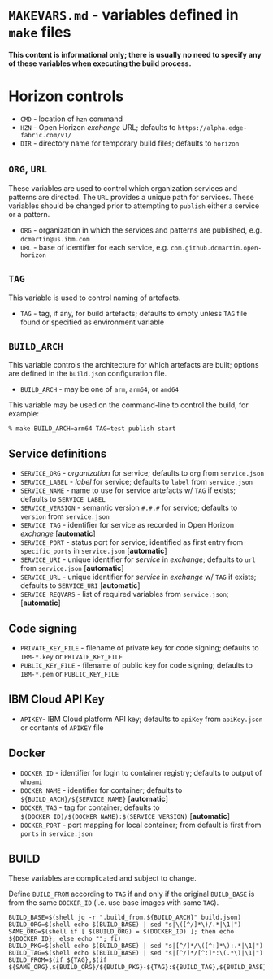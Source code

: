 # `MAKEVARS.md` - variables defined in `make` files

**This content is informational only; there is usually no need to specify any of these variables when executing the build process.**

# Horizon controls

+ `CMD` - location of `hzn` command
+ `HZN` - Open Horizon _exchange_ URL; defaults to  `https://alpha.edge-fabric.com/v1/`
+ `DIR` - directory name for temporary build files; defaults to `horizon`

## `ORG`, `URL`
These variables are used to control which organization services and patterns are directed.  The `URL` provides a unique path for services.  These variables should be changed prior to attempting to `publish` either a service or a pattern.

+ `ORG` - organization in which the services and patterns are published, e.g. `dcmartin@us.ibm.com`
+ `URL` - base of identifier for each service, e.g. `com.github.dcmartin.open-horizon`

## `TAG`
This variable is used to control naming of artefacts.

+ `TAG` - tag, if any, for build artefacts; defaults to empty unless `TAG` file found or specified as environment variable

## `BUILD_ARCH`
This variable controls the architecture for which artefacts are built; options are defined in the `build.json` configuration file.

+ `BUILD_ARCH` -  may be one of `arm`, `arm64`, or `amd64`

This variable may be used on the command-line to control the build, for example:

```
% make BUILD_ARCH=arm64 TAG=test publish start
```

## Service definitions

+ `SERVICE_ORG` - _organization_ for service; defaults to `org` from `service.json`
+ `SERVICE_LABEL` - _label_ for service; defaults to `label` from `service.json`
+ `SERVICE_NAME` - name to use for service artefacts w/ `TAG` if exists; defaults to `SERVICE_LABEL`
+ `SERVICE_VERSION` - semantic version `#.#.#` for service; defaults to `version` from `service.json`
+ `SERVICE_TAG` - identifier for service as recorded in Open Horizon _exchange_ [**automatic**]
+ `SERVICE_PORT` - status port for service; identified as first entry from `specific_ports` in `service.json` [**automatic**]
+ `SERVICE_URI` - unique identifier for _service_ in _exchange_; defaults to `url` from `service.json` [**automatic**]
+ `SERVICE_URL` - unique identifier for _service_ in _exchange_ w/ `TAG` if exists; defaults to `SERVICE_URI` [**automatic**]
+ `SERVICE_REQVARS` - list of required variables from `service.json`; [**automatic**]

## Code signing

+ `PRIVATE_KEY_FILE` - filename of private key for code signing; defaults to `IBM-*.key` or `PRIVATE_KEY_FILE`
+ `PUBLIC_KEY_FILE` - filename of public key for code signing; defaults to `IBM-*.pem` or `PUBLIC_KEY_FILE`

## IBM Cloud API Key

+ `APIKEY`- IBM Cloud platform API key; defaults to `apiKey` from `apiKey.json` or contents of `APIKEY` file

## Docker

+ `DOCKER_ID` - identifier for login to container registry; defaults to output of `whoami`
+ `DOCKER_NAME` - identifier for container; defaults to `${BUILD_ARCH}/${SERVICE_NAME}` [**automatic**]
+ `DOCKER_TAG` - tag for container; defaults to `$(DOCKER_ID)/$(DOCKER_NAME):$(SERVICE_VERSION)` [**automatic**]
+ `DOCKER_PORT` - port mapping for local container; from default is first from `ports` in `service.json`

## BUILD

These variables are complicated and subject to change.

Define `BUILD_FROM` according to `TAG` if and only if the original `BUILD_BASE` is from the same `DOCKER_ID` (i.e. use base images with same `TAG`).

```
BUILD_BASE=$(shell jq -r ".build_from.${BUILD_ARCH}" build.json)
BUILD_ORG=$(shell echo $(BUILD_BASE) | sed "s|\([^/]*\)/.*|\1|")
SAME_ORG=$(shell if [ $(BUILD_ORG) = $(DOCKER_ID) ]; then echo ${DOCKER_ID}; else echo ""; fi)
BUILD_PKG=$(shell echo $(BUILD_BASE) | sed "s|[^/]*/\([^:]*\):.*|\1|")
BUILD_TAG=$(shell echo $(BUILD_BASE) | sed "s|[^/]*/[^:]*:\(.*\)|\1|")
BUILD_FROM=$(if ${TAG},$(if ${SAME_ORG},${BUILD_ORG}/${BUILD_PKG}-${TAG}:${BUILD_TAG},${BUILD_BASE}),${BUILD_BASE})
```
